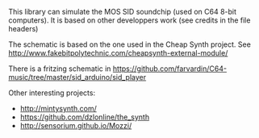 This library can simulate the MOS SID soundchip (used on C64
8-bit computers).
It is based on other developpers work (see credits in the file 
headers)

The schematic is based on the one used in the Cheap Synth project. See http://www.fakebitpolytechnic.com/cheapsynth-external-module/

There is a fritzing schematic in 
https://github.com/farvardin/C64-music/tree/master/sid_arduino/sid_player



Other interesting projects:
- http://mintysynth.com/
- https://github.com/dzlonline/the_synth
- http://sensorium.github.io/Mozzi/